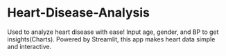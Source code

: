 # Heart-Disease-Analysis
Used to analyze heart disease with ease! Input age, gender, and BP to get insights(Charts). Powered by Streamlit, this app makes heart data simple and interactive.
